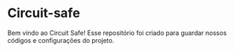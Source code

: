 # Circuit-safe

Bem vindo ao Circuit Safe! 
Esse repositório foi criado para guardar nossos códigos e configurações do projeto.
